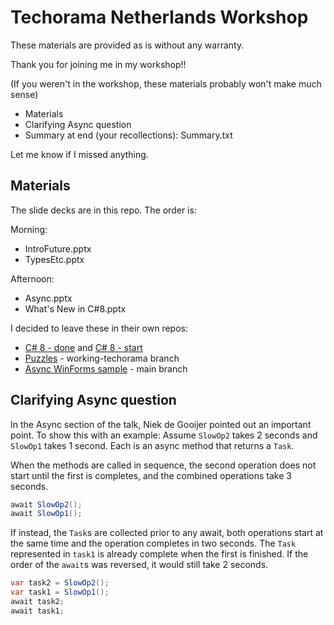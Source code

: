 # Techorama Netherlands Workshop

These materials are provided as is without any warranty.

Thank you for joining me in my workshop!!

(If you weren't in the workshop, these materials probably won't make much sense)

- Materials
- Clarifying Async question
- Summary at end (your recollections): Summary.txt

Let me know if I missed anything. 

## Materials

The slide decks are in this repo. The order is:

Morning: 
* IntroFuture.pptx
* TypesEtc.pptx

Afternoon:
* Async.pptx
* What's New in C#8.pptx


I decided to leave these in their own repos:

- [C# 8 - done](https://github.com/KathleenDollard/sample-csharp-8/tree/techorama-nullable-done) and [C# 8 - start](https://github.com/KathleenDollard/sample-csharp-8/tree/start-working)
- [Puzzles](https://github.com/KathleenDollard/sample-puzzles/tree/working-techorama) - working-techorama branch
- [Async WinForms sample](https://github.com/KathleenDollard/sample-async-simple-desktop) - main branch


## Clarifying Async question

In the Async section of the talk, Niek de Gooijer pointed out an important point. To show this with an example: Assume `SlowOp2` takes 2 seconds and `SlowOp1` takes 1 second. Each is an async method that returns a `Task`. 

When the methods are called in sequence, the second operation does not start until the first is completes, and the combined operations take 3 seconds. 

```C#
await SlowOp2();
await SlowOp1();
```

If instead, the `Task`s are collected prior to any await, both operations start at the same time and the operation completes in two seconds. The `Task` represented in `task1` is already complete when the first is finished. If the order of the `await`s was reversed, it would still take 2 seconds. 

```C#
var task2 = SlowOp2();
var task1 = SlowOp1();
await task2;
await task1;
```

